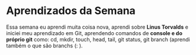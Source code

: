 # Aprendizados da Semana
Essa semana eu aprendi muita coisa nova, aprendi sobre **Linus Torvalds** e iniciei meu aprendizado em Git, aprendendo comandos de **console e do próprio git** como: cd, mkdir, touch, head, tail, git status, git branch (aprendi também o que são branchs (: ). 